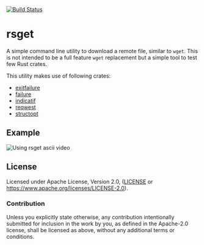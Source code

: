 [![Build Status](https://travis-ci.org/otavio/rsget.svg?branch=master)](https://travis-ci.org/otavio/rsget)

# rsget

A simple command line utility to download a remote file, similar to
`wget`. This is not intended to be a full feature `wget` replacement
but a simple tool to test few Rust crates.

This utility makes use of following crates:

* [exitfailure](https://crates.io/crates/exitfailure)
* [failure](https://crates.io/crates/failure)
* [indicatif](https://crates.io/crates/indicatif)
* [reqwest](https://crates.io/crates/reqwest)
* [structopt](https://crates.io/crates/structopt)

## Example

![Using rsget ascii video](https://raw.githubusercontent.com/otavio/rsget/master/doc/usage-sample.gif)

## License

Licensed under Apache License, Version 2.0, ([LICENSE](LICENSE) or https://www.apache.org/licenses/LICENSE-2.0).

### Contribution

Unless you explicitly state otherwise, any contribution intentionally
submitted for inclusion in the work by you, as defined in the
Apache-2.0 license, shall be licensed as above, without any additional
terms or conditions.
